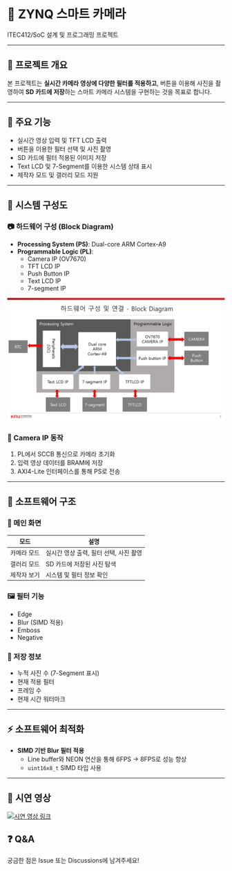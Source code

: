 # 📸 ZYNQ 스마트 카메라
ITEC412/SoC 설계 및 프로그래밍 프로젝트 

---

## 📌 프로젝트 개요

본 프로젝트는 **실시간 카메라 영상에 다양한 필터를 적용하고**, 버튼을 이용해 사진을 촬영하여 **SD 카드에 저장**하는 스마트 카메라 시스템을 구현하는 것을 목표로 합니다.

---

## 🎯 주요 기능

- 실시간 영상 입력 및 TFT LCD 출력
- 버튼을 이용한 필터 선택 및 사진 촬영
- SD 카드에 필터 적용된 이미지 저장
- Text LCD 및 7-Segment를 이용한 시스템 상태 표시
- 제작자 모드 및 갤러리 모드 지원

---

## 🧩 시스템 구성도

### 📷 하드웨어 구성 (Block Diagram)

- **Processing System (PS)**: Dual-core ARM Cortex-A9
- **Programmable Logic (PL)**:
  - Camera IP (OV7670)
  - TFT LCD IP
  - Push Button IP
  - Text LCD IP
  - 7-segment IP

![System Diagram](./doc/슬라이드5.JPG)

### 📸 Camera IP 동작

1. PL에서 SCCB 통신으로 카메라 초기화
2. 입력 영상 데이터를 BRAM에 저장
3. AXI4-Lite 인터페이스를 통해 PS로 전송

---

## 🧠 소프트웨어 구조

### 📱 메인 화면

| 모드 | 설명 |
|------|------|
| 카메라 모드 | 실시간 영상 출력, 필터 선택, 사진 촬영 |
| 갤러리 모드 | SD 카드에 저장된 사진 탐색 |
| 제작자 보기 | 시스템 및 필터 정보 확인 |

### 🖼️ 필터 기능

- Edge
- Blur (SIMD 적용)
- Emboss
- Negative

### 💾 저장 정보

- 누적 사진 수 (7-Segment 표시)
- 현재 적용 필터
- 프레임 수
- 현재 시간 워터마크

---

## ⚡ 소프트웨어 최적화

- **SIMD 기반 Blur 필터 적용**
  - Line buffer와 NEON 연산을 통해 6FPS → 8FPS로 성능 향상
  - `uint16x8_t` SIMD 타입 사용

---

## 🎥 시연 영상

[![시연 영상 링크](https://img.youtube.com/vi/xyjQMS_ZIwY/0.jpg)](https://youtu.be/xyjQMS_ZIwY?si=VGslMsg6T6DZa_xB)



## ❓ Q&A

궁금한 점은 Issue 또는 Discussions에 남겨주세요!
